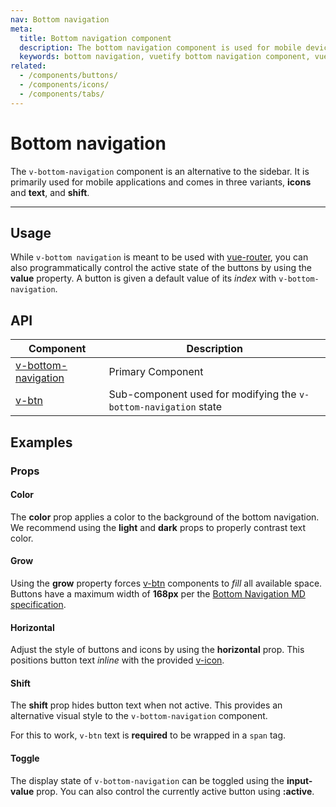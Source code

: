 ```yaml
---
nav: Bottom navigation
meta:
  title: Bottom navigation component
  description: The bottom navigation component is used for mobile devices and acts as the primary navigation for your application.
  keywords: bottom navigation, vuetify bottom navigation component, vue bottom navigation component
related:
  - /components/buttons/
  - /components/icons/
  - /components/tabs/
---
```


# Bottom navigation

The `v-bottom-navigation` component is an alternative to the sidebar. It is primarily used for mobile applications and comes in three variants, **icons** and **text**, and **shift**.

----

## Usage

While `v-bottom navigation` is meant to be used with [vue-router](https://router.vuejs.org/), you can also programmatically control the active state of the buttons by using the **value** property. A button is given a default value of its _index_ with `v-bottom-navigation`.

<usage name="v-bottom-navigation" />

<entry />

## API

| Component | Description |
| - | - |
| [v-bottom-navigation](/api/v-bottom-navigation/) | Primary Component |
| [v-btn](/api/v-btn/) | Sub-component used for modifying the `v-bottom-navigation` state |

<api-inline hide-links />

## Examples

### Props

#### Color

The **color** prop applies a color to the background of the bottom navigation. We recommend using the **light** and **dark** props to properly contrast text color.

<example file="v-bottom-navigation/prop-color" />

#### Grow

Using the **grow** property forces [v-btn](/components/buttons/) components to _fill_ all available space. Buttons have a maximum width of **168px** per the [Bottom Navigation MD specification](https://material.io/components/bottom-navigation#specs).

<example file="v-bottom-navigation/prop-grow" />

<!-- TODO: Fix this example when scrolling techniques is implemented
#### Hide on scroll

The `v-bottom-navigation` component hides when *scrolling up* when using the **hide-on-scroll** property. This is similar to the [scrolling techniques](https://material.io/archive/guidelines/patterns/scrolling-techniques.html) that are supported in [v-app-bar](/components/app-bars/). In the following example, scroll *up and down* to see this behavior.

<example file="v-bottom-navigation/prop-hide-on-scroll" />
-->

#### Horizontal

Adjust the style of buttons and icons by using the **horizontal** prop. This positions button text *inline* with the provided [v-icon](/components/icons/).

<example file="v-bottom-navigation/prop-horizontal" />

<!-- TODO: Fix this example when scrolling techniques is implemented
#### Scroll threshold

Modify the **scroll-threshold** property to increase the distance a user must scroll before the `v-bottom-navigation` is hidden.

<example file="v-bottom-navigation/prop-scroll-threshold" />
-->

#### Shift

The **shift** prop hides button text when not active. This provides an alternative visual style to the `v-bottom-navigation` component.

<alert type="info">

  For this to work, `v-btn` text is **required** to be wrapped in a `span` tag.

</alert>

<example file="v-bottom-navigation/prop-shift" />

#### Toggle

The display state of `v-bottom-navigation` can be toggled using the **input-value** prop. You can also control the currently active button using **:active**.

<example file="v-bottom-navigation/prop-toggle" />
